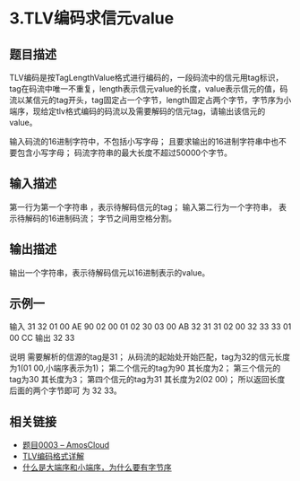 # 3.TLV编码求信元value

## 题目描述

TLV编码是按TagLengthValue格式进行编码的，一段码流中的信元用tag标识，tag在码流中唯一不重复，length表示信元value的长度，value表示信元的值，码流以某信元的tag开头，tag固定占一个字节，length固定占两个字节，字节序为小端序，现给定tlv格式编码的码流以及需要解码的信元tag，请输出该信元的value。

输入码流的16进制字符中，不包括小写字母；
且要求输出的16进制字符串中也不要包含小写字母；
码流字符串的最大长度不超过50000个字节。

## 输入描述

第一行为第一个字符串 ，表示待解码信元的tag；
输入第二行为一个字符串， 表示待解码的16进制码流；
字节之间用空格分割。

## 输出描述

输出一个字符串，表示待解码信元以16进制表示的value。

## 示例一

输入
31
32 01 00 AE 90 02 00 01 02 30 03 00 AB 32 31 31 02 00 32 33 33 01 00 CC
输出
32 33

说明
需要解析的信源的tag是31；
从码流的起始处开始匹配，tag为32的信元长度为1(01 00,小端序表示为1)；
第二个信元的tag为90 其长度为2；
第三个信元的tag为30 其长度为3；
第四个信元的tag为31 其长度为2(02 00)；
所以返回长度后面的两个字节即可 为 32 33。

## 相关链接

- [题目0003 – AmosCloud](http://www.amoscloud.com/?p=2389)
- [TLV编码格式详解](https://zhuanlan.zhihu.com/p/62317518)
- [什么是大端序和小端序，为什么要有字节序](https://cloud.tencent.com/developer/article/1802637)

